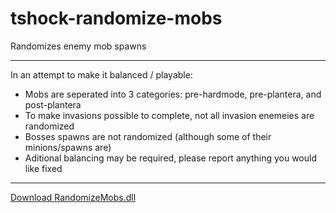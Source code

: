 # tshock-randomize-mobs
 Randomizes enemy mob spawns
 
***

In an attempt to make it balanced / playable:
- Mobs are seperated into 3 categories: pre-hardmode, pre-plantera, and post-plantera
- To make invasions possible to complete, not all invasion enemeies are randomized
- Bosses spawns are not randomized (although some of their minions/spawns are)
- Aditional balancing may be required, please report anything you would like fixed

***

[Download RandomizeMobs.dll](https://github.com/onusai/tshock-randomize-mobs/raw/main/bin/Debug/net6.0/RandomizeMobs.dll)

